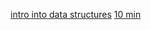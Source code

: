
[intro into data structures](https://pandas.pydata.org/docs/user_guide/dsintro.html#dsintro)
[10 min](https://pandas.pydata.org/docs/user_guide/10min.html#min)